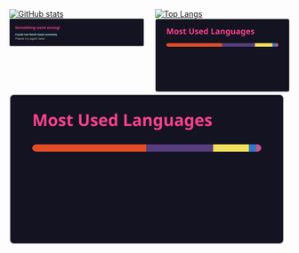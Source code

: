 <div style="display: flex; justify-content: space-between;">
  <div style="flex: 1; margin-right: 10px;">
    <a href="https://github.com/anuraghazra/github-readme-stats">
      <img src="https://github-readme-stats.vercel.app/api?username=antoni0neto&count_private=true&show_icons=true&theme=radical&include_all_commits=true" alt="GitHub stats" />
    </a>
  </div>
  <div style="flex: 1; margin-left: 10px;">
    <a href="https://github.com/anuraghazra/github-readme-stats">
      <img src="https://github-readme-stats.vercel.app/api/top-langs/?username=antoni0neto&count_private=true&layout=compact&theme=radical&langs_count=10" alt="Top Langs" />
    </a>
  </div>
</div>
<!--START_SECTION:stats-->
<div style="display: flex; justify-content: space-between;">
  <div style="flex: 1; margin-right: 10px;">
    <img src="stats_card.svg" alt="GitHub stats" />
  </div>
  <div style="flex: 1; margin-left: 10px;">
    <img src="langs_card.svg" alt="Top Langs" />
  </div>
</div>
<!--END_SECTION:stats-->
<!--START_SECTION:langs-->
<div style="display: flex; justify-content: space-between;">
  <div style="flex: 1; margin-right: 10px;">
    <img src="langs_card.svg" alt="Top Langs" />
  </div>
</div>
<!--END_SECTION:langs-->

